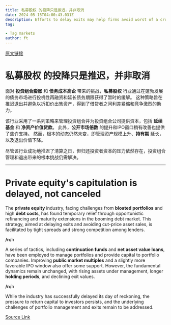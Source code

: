 ```yaml
---
title: 私募股权 的投降只是推迟，并非取消
date: 2024-05-15T04:00:43.031Z
description: Efforts to delay exits may help firms avoid worst of a crunch, but the day of reckoning still beckons
tag: 

- Tag markets
author: ft
---
```


[原文链接](https://ft.com/content/6b8d8b4f-b023-45a2-b202-7efba6470d04)

# **私募股权** 的投降只是推迟，并非取消

面对 **投资组合膨胀** 和 **债务成本高企** 带来的挑战，**私募股权** 行业通过在蓬勃发展的债务市场进行投机性再融资和延长债务期限获得了暂时的缓解。 这种策略旨在推迟退出并避免以折扣价出售资产，得到了借贷者之间利差紧缩和竞争激烈的助力。 

该行业采用了一系列策略来管理投资组合并为投资组合公司提供资本，包括 **延续基金** 和 **净资产价值贷款**。 此外，**公开市场倍数** 的提升和IPO窗口稍有改善也提供了些许支持。 然而，根本的动态仍然未变，即管理资产规模上升、**持有期** 延长，以及退出价值下降。 

尽管该行业成功地推迟了清算之日，但归还投资者资本的压力依然存在，投资组合管理和退出带来的根本挑战仍需解决。

---

# Private equity's capitulation is delayed, not canceled

The **private equity** industry, facing challenges from **bloated portfolios** and high **debt costs**, has found temporary relief through opportunistic refinancing and maturity extensions in the booming debt market. This strategy, aimed at delaying exits and avoiding cut-price asset sales, is facilitated by tight spreads and strong competition among lenders. 

**/n**/n

A series of tactics, including **continuation funds** and **net asset value loans**, have been employed to manage portfolios and provide capital to portfolio companies. Improving **public market multiples** and a slightly more favorable IPO window also offer some support. However, the fundamental dynamics remain unchanged, with rising assets under management, longer **holding periods**, and declining exit values. 

**/n**/n

While the industry has successfully delayed its day of reckoning, the pressure to return capital to investors persists, and the underlying challenges of portfolio management and exits remain to be addressed.

[Source Link](https://ft.com/content/6b8d8b4f-b023-45a2-b202-7efba6470d04)

